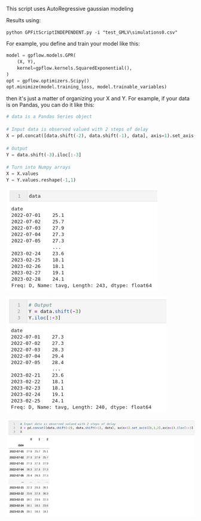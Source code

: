 This script uses AutoRegressive gaussian modeling



Results using:

`python GPFitScriptINDEPENDENT.py -i "test_GMLV\simulations0.csv"`



For example, you define and train your model like this:
```python
model = gpflow.models.GPR(
    (X, Y),
    kernel=gpflow.kernels.SquaredExponential(),
)
opt = gpflow.optimizers.Scipy()
opt.minimize(model.training_loss, model.trainable_variables)
```

then it's just a matter of organizing your X and Y. For example, if your data is on Pandas, you can do it like this:

```python
# data is a Pandas Series object

# Input data is observed valued with 2 steps of delay
X = pd.concat([data.shift(-2), data.shift(-1), data], axis=1).set_axis([0,1,2],axis=1).iloc[:-3]

# Output
Y = data.shift(-3).iloc[:-3]

# Turn into Numpy arrays
X = X.values
Y = Y.values.reshape(-1,1)
```

![Data](image1.png)

![-3 shift](image2.png)

![Total](image3.png)